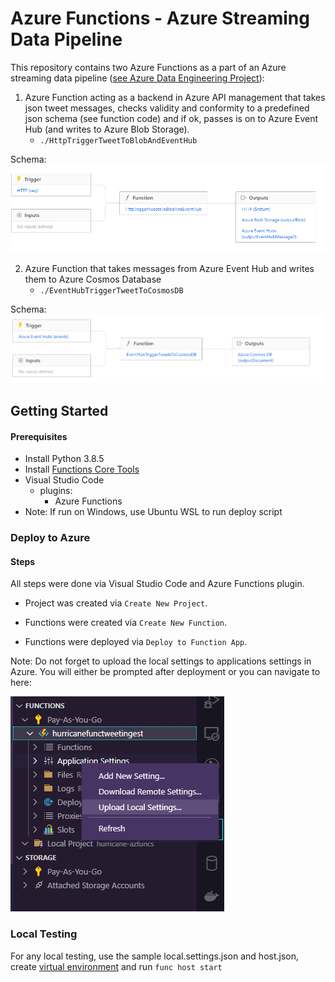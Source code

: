 # Azure Functions - Azure Streaming Data Pipeline

This repository contains two Azure Functions as a part of an Azure streaming data pipeline ([see Azure Data Engineering Project](https://github.com/team-data-science/azure-data-engineering)):

1) Azure Function acting as a backend in Azure API management that takes json tweet messages, checks validity and conformity to a predefined json schema (see function code) and if ok, passes is on to Azure Event Hub (and writes to Azure Blob Storage). 
   - `./HttpTriggerTweetToBlobAndEventHub`

Schema:
![](./img/http-func.png)

2) Azure Function that takes messages from Azure Event Hub and writes them to Azure Cosmos Database
   - `./EventHubTriggerTweetToCosmosDB`

Schema:
![](./img/events-to-cosmos-func.png)


## Getting Started

#### Prerequisites

- Install Python 3.8.5
- Install [Functions Core Tools](https://docs.microsoft.com/en-us/azure/azure-functions/functions-run-local#v2)
- Visual Studio Code
  - plugins:
    - Azure Functions
- Note: If run on Windows, use Ubuntu WSL to run deploy script


### Deploy to Azure

#### Steps

All steps were done via Visual Studio Code and Azure Functions plugin.

- Project was created via `Create New Project`.

- Functions were created via `Create New Function`.

- Functions were deployed via `Deploy to Function App`.

Note: Do not forget to upload the local settings to applications settings in Azure. You will either be prompted after deployment or you can navigate to here:

![](./img/local-settings.png)


### Local Testing

For any local testing, use the sample local.settings.json and host.json, create [virtual environment](https://docs.microsoft.com/en-us/azure/azure-functions/functions-create-first-function-python#create-and-activate-a-virtual-environment) and run `func host start`